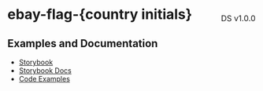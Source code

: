 <h1 style='display: flex; justify-content: space-between; align-items: center;'>
    <span>
        ebay-flag-{country initials}
    </span>
    <span style='font-weight: normal; font-size: medium; margin-bottom: -15px;'>
        DS v1.0.0
    </span>
</h1>

## Examples and Documentation

- [Storybook](https://ebay.github.io/ebayui-core/?path=/story/graphics-icons-ebay-flag)
- [Storybook Docs](https://ebay.github.io/ebayui-core/?path=/docs/graphics-icons-ebay-flag)
- [Code Examples](https://github.com/eBay/ebayui-core/tree/master/src/components/ebay-flag/examples)
